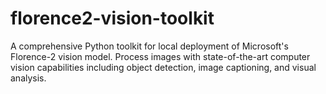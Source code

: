 # florence2-vision-toolkit
A comprehensive Python toolkit for local deployment of Microsoft's Florence-2 vision model. Process images with state-of-the-art computer vision capabilities including object detection, image captioning, and visual analysis.
